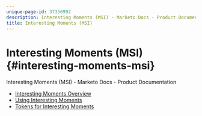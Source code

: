 ```yaml
---
unique-page-id: 37356992
description: Interesting Moments (MSI) - Marketo Docs - Product Documentation
title: Interesting Moments (MSI)
---
```


# Interesting Moments (MSI) {#interesting-moments-msi}

Interesting Moments (MSI) - Marketo Docs - Product Documentation

* [Interesting Moments Overview](interesting-moments-msi/interesting-moments-overview.md)
* [Using Interesting Moments](interesting-moments-msi/using-interesting-moments.md)
* [Tokens for Interesting Moments](interesting-moments-msi/tokens-for-interesting-moments.md)

